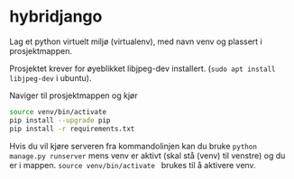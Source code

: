 # hybridjango
Lag et python virtuelt miljø (virtualenv), med navn venv og plassert i prosjektmappen.

Prosjektet krever for øyeblikket libjpeg-dev installert. (```sudo apt install libjpeg-dev``` i ubuntu).

Naviger til prosjektmappen og kjør
```bash
source venv/bin/activate
pip install --upgrade pip
pip install -r requirements.txt
```
Hvis du vil kjøre serveren fra kommandolinjen kan du bruke
```python manage.py runserver```
mens venv er aktivt (skal stå (venv) til venstre) og du er i mappen.
```source venv/bin/activate ``` brukes til å aktivere venv.
